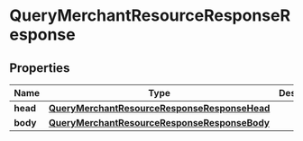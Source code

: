 

# QueryMerchantResourceResponseResponse


## Properties

| Name | Type | Description | Notes |
|------------ | ------------- | ------------- | -------------|
|**head** | [**QueryMerchantResourceResponseResponseHead**](QueryMerchantResourceResponseResponseHead.md) |  |  |
|**body** | [**QueryMerchantResourceResponseResponseBody**](QueryMerchantResourceResponseResponseBody.md) |  |  |



